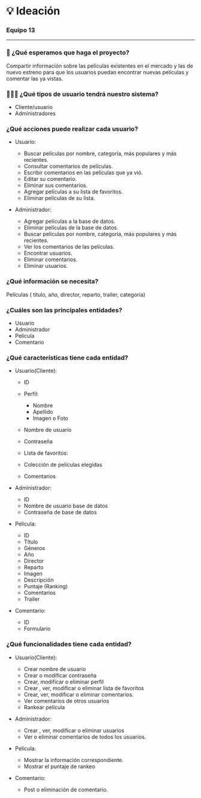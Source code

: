 # 💡 Ideación
### Equipo 13

***

### 🎯  ¿Qué esperamos que haga el proyecto?

Compartir información sobre las películas existentes en el mercado y las de nuevo estreno para que los usuarios puedan encontrar nuevas películas y comentar las ya vistas.

### 👨‍👩‍👦  ¿Qué tipos de usuario tendrá nuestro sistema?

* Cliente/usuario
* Administradores

### ¿Qué acciones puede realizar cada usuario?

* Usuario:
    * Buscar películas por nombre, categoría, más populares y más recientes.
    * Consultar comentarios de películas.
    * Escribir comentarios en las películas que ya vió.
    * Editar su comentario.
    * Eliminar sus comentarios.
    * Agregar películas a su lista de favoritos.
    * Eliminar películas de su lista.

* Administrador:
    * Agregar películas a la base de datos.
    * Eliminar películas de la base de datos.
    * Buscar películas por nombre, categoría, más populares y más recientes.
    * Ver los comentarios de las películas.
    * Encontrar usuarios.
    * Eliminar comentarios.
    * Eliminar usuarios.

### ¿Qué información se necesita?

Películas ( título, año, director, reparto, trailer, categoría)

### ¿Cuáles son las principales entidades?

* Usuario
* Administrador
* Película
* Comentario

### ¿Qué características tiene cada entidad?

* Usuario(Cliente):  
    * ID
    * Perfil:
    
      * Nombre
      * Apellido
      * Imagen o Foto
        
    * Nombre de usuario 
    * Contraseña
    * Lista de favoritos:
    * Colección de películas elegidas
    * Comentarios

* Administrador:
    * ID
    * Nombre de usuario base de datos
    * Contraseña de base de datos

* Película:
    * ID
    * Título
    * Géneros
    * Año
    * Director
    * Reparto
    * Imagen 
    * Descripción 
    * Puntaje (Ranking)
    * Comentarios
    * Trailer

* Comentario:
    * ID
    * Formulario

### ¿Qué funcionalidades tiene cada entidad?

* Usuario(Cliente):  
    * Crear nombre de usuario
    * Crear o modificar contraseña
    * Crear, modificar o eliminar perfil
    * Crear , ver, modificar o eliminar lista de favoritos
    * Crear, ver, modificar o eliminar  comentarios.
    * Ver comentarios de otros usuarios
    * Rankear película

* Administrador:
    * Crear , ver, modificar o eliminar usuarios
    * Ver o eliminar  comentarios de todos los usuarios.

* Película:
    * Mostrar la información correspondiente.
    * Mostrar el puntaje de rankeo
    
* Comentario:
    * Post  o eliminación de comentario.


